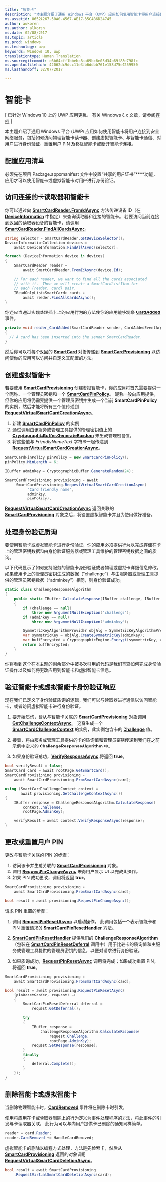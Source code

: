 ```yaml
---
title: "智能卡"
description: "本主题介绍了通用 Windows 平台 (UWP) 应用如何使用智能卡将用户连接到安全网络服务，包括如何访问物理智能卡读卡器、创建虚拟智能卡、与智能卡通信、对用户进行身份验证、重置用户 PIN 及移除智能卡或断开智能卡连接。"
ms.assetid: 86524267-50A0-4567-AE17-35C4B6D24745
author: awkoren
ms.author: alkoren
ms.date: 02/08/2017
ms.topic: article
ms.prod: windows
ms.technology: uwp
keywords: Windows 10, uwp
translationtype: Human Translation
ms.sourcegitcommit: c6b64cff1bbebc8ba69bc6e03d34b69f85e798fc
ms.openlocfilehash: 42062dc9dcc11e3db6ddbb761e158d75e1259950
ms.lasthandoff: 02/07/2017

---
```


# <a name="smart-cards"></a>智能卡


\[ 已针对 Windows 10 上的 UWP 应用更新。 有关 Windows 8.x 文章，请参阅[存档](http://go.microsoft.com/fwlink/p/?linkid=619132) \]


本主题介绍了通用 Windows 平台 (UWP) 应用如何使用智能卡将用户连接到安全网络服务，包括如何访问物理智能卡读卡器、创建虚拟智能卡、与智能卡通信、对用户进行身份验证、重置用户 PIN 及移除智能卡或断开智能卡连接。 

## <a name="configure-the-app-manifest"></a>配置应用清单


必须先在项目 Package.appxmanifest 文件中设置“共享的用户证书”****功能，应用才可以使用智能卡或虚拟智能卡对用户进行身份验证。

## <a name="access-connected-card-readers-and-smart-cards"></a>访问连接的卡读取器和智能卡


你可以通过向 [**SmartCardReader.FromIdAsync**](https://msdn.microsoft.com/library/windows/apps/dn263890) 方法传递设备 ID（在 [**DeviceInformation**](https://msdn.microsoft.com/library/windows/apps/br225393) 中指定）来查询读取器和连接的智能卡。 若要访问当前连接到返回的读取器设备的智能卡，请调用 [**SmartCardReader.FindAllCardsAsync**](https://msdn.microsoft.com/library/windows/apps/dn263887)。

```cs
string selector = SmartCardReader.GetDeviceSelector();
DeviceInformationCollection devices =
    await DeviceInformation.FindAllAsync(selector);

foreach (DeviceInformation device in devices)
{
    SmartCardReader reader =
        await SmartCardReader.FromIdAsync(device.Id);

    // For each reader, we want to find all the cards associated
    // with it.  Then we will create a SmartCardListItem for
    // each (reader, card) pair.
    IReadOnlyList<SmartCard> cards =
        await reader.FindAllCardsAsync();
}
```

你还应当通过实现处理插卡上的应用行为的方法使你的应用能够观察 [**CardAdded**](https://msdn.microsoft.com/library/windows/apps/dn263866) 事件。

```cs
private void reader_CardAdded(SmartCardReader sender, CardAddedEventArgs args)
{
  // A card has been inserted into the sender SmartCardReader.
}
```

然后你可以将每个返回的 [**SmartCard**](https://msdn.microsoft.com/library/windows/apps/dn297565) 对象传递到 [**SmartCardProvisioning**](https://msdn.microsoft.com/library/windows/apps/dn263801) 以访问使你的应用可以访问并自定义其配置的方法。

## <a name="create-a-virtual-smart-card"></a>创建虚拟智能卡


若要使用 [**SmartCardProvisioning**](https://msdn.microsoft.com/library/windows/apps/dn263801) 创建虚拟智能卡，你的应用将首先需要提供一个昵称、一个管理员密钥和一个 [**SmartCardPinPolicy**](https://msdn.microsoft.com/library/windows/apps/dn297642)。 昵称一般向应用提供，但你的应用将仍需要提供一个管理员密钥并生成一个当前 **SmartCardPinPolicy** 的实例，然后才能将所有三个值传递到 [**RequestVirtualSmartCardCreationAsync**](https://msdn.microsoft.com/library/windows/apps/dn263830)。

1.  新建 [**SmartCardPinPolicy**](https://msdn.microsoft.com/library/windows/apps/dn297642) 的实例
2.  通过调用由该服务或管理工具提供的管理密钥值上的 [**CryptographicBuffer.GenerateRandom**](https://msdn.microsoft.com/library/windows/apps/br241392) 来生成管理密钥值。
3.  将这些值与 *FriendlyNameText* 字符串一起传递到 [**RequestVirtualSmartCardCreationAsync**](https://msdn.microsoft.com/library/windows/apps/dn263830)。

```cs
SmartCardPinPolicy pinPolicy = new SmartCardPinPolicy();
pinPolicy.MinLength = 6;

IBuffer adminkey = CryptographicBuffer.GenerateRandom(24);

SmartCardProvisioning provisioning = await
     SmartCardProvisioning.RequestVirtualSmartCardCreationAsync(
          "Card friendly name",
          adminkey,
          pinPolicy);
```

[**RequestVirtualSmartCardCreationAsync**](https://msdn.microsoft.com/library/windows/apps/dn263830) 返回关联的 [**SmartCardProvisioning**](https://msdn.microsoft.com/library/windows/apps/dn263801) 对象之后，将设置虚拟智能卡并且为使用做好准备。

## <a name="handle-authentication-challenges"></a>处理身份验证质询


要使用智能卡或虚拟智能卡进行身份验证，你的应用必须提供行为以完成存储在卡上的管理密钥数据和由身份验证服务器或管理工具维护的管理密钥数据之间的质询。

以下代码显示了如何支持服务的智能卡身份验证或者物理或虚拟卡详细信息修改。 如果使用卡上的管理员密钥生成的数据（“challenge”）与由服务器或管理工具提供的管理员密钥数据（“adminkey”）相同，则身份验证成功。

```cs
static class ChallengeResponseAlgorithm
{
    public static IBuffer CalculateResponse(IBuffer challenge, IBuffer adminkey)
    {
        if (challenge == null)
            throw new ArgumentNullException("challenge");
        if (adminkey == null)
            throw new ArgumentNullException("adminkey");

        SymmetricKeyAlgorithmProvider objAlg = SymmetricKeyAlgorithmProvider.OpenAlgorithm(SymmetricAlgorithmNames.TripleDesCbc);
        var symmetricKey = objAlg.CreateSymmetricKey(adminkey);
        var buffEncrypted = CryptographicEngine.Encrypt(symmetricKey, challenge, null);
        return buffEncrypted;
    }
}
```

你将看到这个在本主题的剩余部分中被多次引用的代码是我们审查如何完成身份验证操作以及如何将更改应用到智能卡和虚拟智能卡信息。

## <a name="verify-smart-card-or-virtual-smart-card-authentication-response"></a>验证智能卡或虚拟智能卡身份验证响应


现在我们已定义了身份验证质询的逻辑，我们可以与读取器进行通信以访问智能卡，或者访问虚拟智能卡进行身份验证。

1.  要开始质询，请从与智能卡关联的 [**SmartCardProvisioning**](https://msdn.microsoft.com/library/windows/apps/dn263801) 对象调用 [**GetChallengeContextAsync**](https://msdn.microsoft.com/library/windows/apps/dn263811)。 这将生成一个 [**SmartCardChallengeContext**](https://msdn.microsoft.com/library/windows/apps/dn297570) 的实例，此实例包含卡的 [**Challenge**](https://msdn.microsoft.com/library/windows/apps/dn297578) 值。

2.  接着，将由服务或管理工具提供的卡的质询值和管理员密钥传递到我们在之前示例中定义的 **ChallengeResponseAlgorithm** 中。

3.  如果身份验证成功，[**VerifyResponseAsync**](https://msdn.microsoft.com/library/windows/apps/dn297627) 将返回 **true**。

```cs
bool verifyResult = false;
SmartCard card = await rootPage.GetSmartCard();
SmartCardProvisioning provisioning =
    await SmartCardProvisioning.FromSmartCardAsync(card);

using (SmartCardChallengeContext context =
       await provisioning.GetChallengeContextAsync())
{
    IBuffer response = ChallengeResponseAlgorithm.CalculateResponse(
        context.Challenge,
        rootPage.AdminKey);

    verifyResult = await context.VerifyResponseAsync(response);
}
```

## <a name="change-or-reset-a-user-pin"></a>更改或重置用户 PIN


更改与智能卡关联的 PIN 的步骤：

1.  访问该卡并生成关联的 [**SmartCardProvisioning**](https://msdn.microsoft.com/library/windows/apps/dn263801) 对象。
2.  调用 [**RequestPinChangeAsync**](https://msdn.microsoft.com/library/windows/apps/dn263823) 来向用户显示 UI 以完成此操作。
3.  如果 PIN 成功更改，调用将返回 **true**。

```cs
SmartCardProvisioning provisioning =
    await SmartCardProvisioning.FromSmartCardAsync(card);

bool result = await provisioning.RequestPinChangeAsync();
```

请求 PIN 重置的步骤：

1.  调用 [**RequestPinResetAsync**](https://msdn.microsoft.com/library/windows/apps/dn263825) 以启动操作。 此调用包括一个表示智能卡和 PIN 重置请求的 [**SmartCardPinResetHandler**](https://msdn.microsoft.com/library/windows/apps/dn297701) 方法。
2.  [**SmartCardPinResetHandler**](https://msdn.microsoft.com/library/windows/apps/dn297701) 提供我们的 **ChallengeResponseAlgorithm**（包装在 [**SmartCardPinResetDeferral**](https://msdn.microsoft.com/library/windows/apps/dn297693) 调用中）用于比较卡的质询值和由服务或管理工具提供的管理员密钥的信息，以便对请求进行身份验证。

3.  如果质询成功，[**RequestPinResetAsync**](https://msdn.microsoft.com/library/windows/apps/dn263825) 调用将完成；如果成功重置 PIN，将返回 **true**。

```cs
SmartCardProvisioning provisioning =
    await SmartCardProvisioning.FromSmartCardAsync(card);

bool result = await provisioning.RequestPinResetAsync(
    (pinResetSender, request) =>
    {
        SmartCardPinResetDeferral deferral =
            request.GetDeferral();

        try
        {
            IBuffer response =
                ChallengeResponseAlgorithm.CalculateResponse(
                    request.Challenge,
                    rootPage.AdminKey);
            request.SetResponse(response);
        }
        finally
        {
            deferral.Complete();
        }
    });
}
```

## <a name="remove-a-smart-card-or-virtual-smart-card"></a>删除智能卡或虚拟智能卡


当删除物理智能卡时，[**CardRemoved**](https://msdn.microsoft.com/library/windows/apps/dn263875) 事件将在删除卡时引发。

使用将应用在卡或读取器删除上的行为定义为事件处理程序的方法，将此事件的引发与卡读取器关联。 此行为可以与向用户提供卡已删除的通知同样简单。

```cs
reader = card.Reader;
reader.CardRemoved += HandleCardRemoved;
```

虚拟智能卡的删除以编程方式处理，方法是先检索卡，然后从 [**SmartCardProvisioning**](https://msdn.microsoft.com/library/windows/apps/dn263801) 返回的对象调用 [**RequestVirtualSmartCardDeletionAsync**](https://msdn.microsoft.com/library/windows/apps/dn263850)。

```cs
bool result = await SmartCardProvisioning
    .RequestVirtualSmartCardDeletionAsync(card);
```
